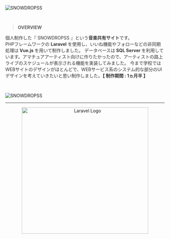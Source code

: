 ![SNOWDROPSS](https://user-images.githubusercontent.com/88775149/228707154-8b6c7b3a-035b-4554-b82d-0428f2dc600a.png)

<br>

> **OVERVIEW**
<p style="color: #333333;">個人制作した『 SNOWDROPSS 』という<strong>音楽共有サイト</strong>です。<br>
PHPフレームワークの <strong>Laravel</strong> を使用し、いいね機能やフォローなどの非同期処理は<strong> Vue.js </strong>を用いて制作しました。
データベースは<strong> SQL Server </strong>を利用しています。アマチュアアーティスト向けに作りたかったので、アーティストの路上ライブのスケジュールが表示される機能を実装してみました。
今まで学校ではWEBサイトのデザインがほとんどで、WEBサービス系のシステム的な部分のUIデザインを考えていきたいと思い制作しました。<strong>【 制作期間 : 1ヵ月半 】</strong>
</p>

<br>

![SNOWDROPSS](https://user-images.githubusercontent.com/88775149/228706723-e23b5f84-4214-4afc-802b-385eaff7169b.jpg)

<hr>

<p align="center"><a href="https://laravel.com" target="_blank"><img src="https://raw.githubusercontent.com/laravel/art/master/logo-lockup/5%20SVG/2%20CMYK/1%20Full%20Color/laravel-logolockup-cmyk-red.svg" width="400" alt="Laravel Logo"></a></p>
